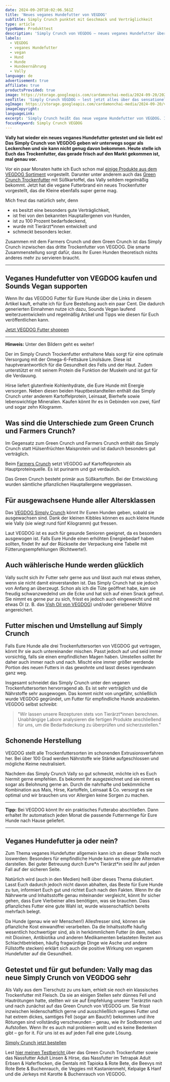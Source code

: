 ```yaml
---
date: 2024-09-20T10:02:06.561Z
title: 'Neues veganes Hundefutter von VEGDOG'
subTitle: Simply Crunch punktet mit Geschmack und Verträglichkeit
type: article
typeName: Produkttest
description: 'Simply Crunch von VEGDOG – neues veganes Hundefutter überzeugt'
labels:
  - VEGDOG
  - veganes Hundefutter
  - vegan
  - Hund
  - Hunde
  - Hundeernährung
  - Vally
language: de
advertisement: true
affiliate: true
productsProvided: true
image: https://storage.googleapis.com/cardamonchai-media/2024-09-20/2024-09-20-vegdog-simply-crunch-soundsvegan-com-24-jpg-imagine-080808_9a8482_1024_768/640.webp
seoTitle: 'Simply Crunch VEGDOG – lest jetzt alles über das sensationelle vegane Hundefutter und testet es direkt!'
ogImage: https://storage.googleapis.com/cardamonchai-media/2024-09-20/vegdog-simply-crunch-soundsvegan-com-og-jpg-imagine-f8f8f8_b49c96_1200_628/640.webp
imageCopyright:
languageLink:
excerpt: 'Simply Crunch heißt das neue vegane Hundefutter von VEGDOG. Im Rahmen eines Produkttests möchte ich es Euch heute genau vorstellen. Es überzeugt auf ganzer Linie – das findet auch Hündin Vally, die es mit großer Vorliebe verzehrt und auch gerne mal unterwegs als Leckerli annimmt.'
focusKeyword: Simply Crunch VEGDOG
---
```


**Vally hat wieder ein neues veganes Hundefutter getestet und sie liebt es! Das Simply Crunch von VEGDOG geben wir unterwegs sogar als Leckerchen und sie kann nicht genug davon bekommen. Heute stelle ich Euch das Trockenfutter, das gerade frisch auf den Markt gekommen ist, mal genau vor.**

Vor ein paar Monaten hatte ich Euch schon mal [einige Produkte aus dem VEGDOG Sortiment](/2024/06/vegdog/) vorgestellt. Darunter unter anderem auch das [Green Crunch Trockenfutter](https://assets.ikhnaie.link/click.html?wgcampaignid=1428775&wgprogramid=300670&wgtarget=https://www.vegdog.de/products/new-green-crunch/) mit Süßkartoffel, das Vally seitdem regelmäßig bekommt. Jetzt hat die vegane Futterbrand ein neues Trockenfutter vorgestellt, das die Kleine ebenfalls super gerne mag.

Mich freut das natürlich sehr, denn

- es besitzt eine besonders gute Verträglichkeit,
- ist frei von den bekannten Hauptallergenen von Hunden,
- ist zu 100 Prozent bedarfsdeckend,
- wurde mit Tierärzt\*innen entwickelt und
- schmeckt besonders lecker.

Zusammen mit dem Farmers Crunch und dem Green Crunch ist das Simply Crunch inzwischen das dritte Trockenfutter von VEGDOG. Die smarte Zusammenstellung sorgt dafür, dass Ihr Euren Hunden theoretisch nichts anderes mehr zu servieren braucht.

---

## Veganes Hundefutter von VEGDOG kaufen und Sounds Vegan supporten

Wenn Ihr das VEGDOG Futter für Eure Hunde über die Links in diesem Artikel kauft, erhalte ich für Eure Bestellung auch ein paar Cent. Die dadurch generierten Einnahmen nutze ich dazu, Sounds Vegan laufend weiterzuentwickeln und regelmäßig Artikel und Tipps wie diesen für Euch veröffentlichen kann.

[Jetzt VEGDOG Futter shoppen](https://assets.ikhnaie.link/click.html?wgcampaignid=1428775&wgprogramid=300670&wgtarget=https://www.vegdog.de/)

---

**Hinweis:** Unter den Bildern geht es weiter!

<Gallery name="vegdog-simply-crunch-soundsvegan-2-2-2" />

Der im Simply Crunch Trockenfutter enthaltene Mais sorgt für eine optimale Versorgung mit der Omega-6-Fettsäure Linolsäure. Diese ist hauptverantwortlich für die Gesundheit des Fells und der Haut. Zudem unterstützt er mit seinem Protein die Funktion der Muskeln und ist gut für die Verdauung.

Hirse liefert glutenfreie Kohlenhydrate, die Eure Hunde mit Energie versorgen. Neben diesen beiden Hauptbestandteilen enthält das Simply Crunch unter anderem Kartoffelprotein, Leinsaat, Bierhefe sowie lebenswichtige Mineralien. Kaufen könnt Ihr es in Gebinden von zwei, fünf und sogar zehn Kilogramm.

## Was sind die Unterschiede zum Green Crunch und Farmers Crunch?

Im Gegensatz zum Green Crunch und Farmers Crunch enthält das Simply Crunch statt Hülsenfrüchten Maisprotein und ist dadurch besonders gut verträglich.

Beim [Farmers Crunch](https://assets.ikhnaie.link/click.html?wgcampaignid=1428775&wgprogramid=300670&wgtarget=https://www.vegdog.de/products/trockenfutter-farmers-crunch?variant=44258963128634) setzt VEGDOG auf Kartoffelprotein als Hauptproteinquelle. Es ist purinarm und gut verdaulich.

Das Green Crunch besteht primär aus Süßkartoffeln. Bei der Entwicklung wurden sämtliche pflanzlichen Hauptallergene weggelassen.

## Für ausgewachsene Hunde aller Altersklassen

Das [VEGDOG Simply Crunch](https://assets.ikhnaie.link/click.html?wgcampaignid=1428775&wgprogramid=300670&wgtarget=https://www.vegdog.de/products/simply-crunch) könnt Ihr Euren Hunden geben, sobald sie ausgewachsen sind. Dank der kleinen Kibbles können es auch kleine Hunde wie Vally (sie wiegt rund fünf Kilogramm) gut fressen.

Laut VEGDOG ist es auch für gesunde Senioren geeignet, da es besonders ausgewogen ist. Falls Eure Hunde einen erhöhten Energiebedarf haben sollten, findet Ihr auf der Rückseite der Verpackung eine Tabelle mit Fütterungsempfehlungen (Richtwerte!).

## Auch wählerische Hunde werden glücklich

Vally sucht sich ihr Futter sehr gerne aus und lässt auch mal etwas stehen, wenn sie nicht damit einverstanden ist. Das Simply Crunch hat sie jedoch von Anfang an überzeugt. Schon als ich die Tüte geöffnet habe, kam sie freudig schwanzwedelnd um die Ecke und hat sich auf einen Snack gefreut. Sie nimmt es gerne pur zu sich, frisst es jedoch auch eingeweicht und mit etwas Öl (z. B. das [Vish Oil von VEGDOG](https://assets.ikhnaie.link/click.html?wgcampaignid=1428775&wgprogramid=300670&wgtarget=https://www.vegdog.de/products/nahrungsergaenzung-vish-oil)) und/oder geriebener Möhre angereichert.

## Futter mischen und Umstellung auf Simply Crunch

Falls Eure Hunde alle drei Trockenfuttersorten von VEGDOG gut vertragen, könnt Ihr sie auch untereinander mischen. Passt jedoch auf und seid immer vorsichtig, falls sie einen empfindlichen Magen haben. Umstellen solltet Ihr daher auch immer nach und nach. Mischt eine immer größer werdende Portion des neuen Futters in das gewohnte und lasst dieses irgendwann ganz weg.

Insgesamt schneidet das Simply Crunch unter den veganen Trockenfuttersorten hervorragend ab. Es ist sehr verträglich und die Nährstoffe sehr ausgewogen. Das kommt nicht von ungefähr, schließlich wurde VEGDOG gegründet, um Futter für empfindliche Hunde anzubieten. VEGDOG selbst schreibt:

> "Wir lassen unsere Rezepturen stets von Tierärzt\*innen berechnen. Unabhängige Labore analysieren die fertigen Produkte anschließend für uns, um die Bedarfsdeckung zu überprüfen und sicherzustellen."

## Schonende Herstellung

VEGDOG stellt alle Trockenfuttersorten im schonenden Extrusionsverfahren her. Bei über 100 Grad werden Nährstoffe wie Stärke aufgeschlossen und mögliche Keime neutralisiert.

Nachdem das Simply Crunch Vally so gut schmeckt, möchte ich es Euch hiermit gerne empfehlen. Es bekommt ihr ausgezeichnet und sie nimmt es sogar als Belohnung gerne an. Durch die nahrhafte und bekömmliche Kombination aus Mais, Hirse, Kartoffeln, Leinsaat & Co. versorgt es sie optimal und wir brauchen uns vor Allergien keine Sorgen zu machen.

---

**Tipp:** Bei VEGDOG könnt Ihr ein praktisches Futterabo abschließen. Dann erhaltet Ihr automatisch jeden Monat die passende Futtermenge für Eure Hunde nach Hause geliefert.

---

## Veganes Hundefutter ja oder nein?

Zum Thema veganes Hundefutter allgemein kann ich an dieser Stelle noch loswerden: Besonders für empfindliche Hunde kann es eine gute Alternative darstellen. Bei guter Betreuung durch Eure\*n Tierärzt\*in seid Ihr auf jeden Fall auf der sicheren Seite.

Natürlich wird (auch in den Medien) heiß über dieses Thema diskutiert. Lasst Euch dadurch jedoch nicht davon abhalten, das Beste für Eure Hunde zu tun, informiert Euch gut und richtet Euch nach den Fakten. Wenn Ihr die Nährwerte und Inhaltsstoffe genau miteinander vergleicht, könnt Ihr sicher gehen, dass Eure Vierbeiner alles benötigen, was sie brauchen. Dass pflanzliches Futter eine gute Wahl ist, wurde wissenschaftlich bereits mehrfach belegt.

Da Hunde (genau wie wir Menschen!) Allesfresser sind, können sie pflanzliche Kost einwandfrei verarbeiten. Da die Inhaltsstoffe häufig wesentlich hochwertiger sind, als in herkömmlichem Futter (in dem, neben mit Dioxinen, Antibiotika und anderen Medikamenten belasteten Resten aus Schlachtbetrieben, häufig fragwürdige Dinge wie Asche und andere Füllstoffe stecken) erklärt sich auch die positive Wirkung von veganem Hundefutter auf die Gesundheit.

## Getestet und für gut befunden: Vally mag das neue Simply Crunch von VEGDOG sehr

Als Vally aus dem Tierschutz zu uns kam, erhielt sie noch ein klassisches Trockenfutter mit Fleisch. Da sie an einigen Stellen sehr dünnes Fell und Hautrötungen hatte, stellten wir sie auf Empfehlung unserer Tierärztin nach und nach zunächst auf das Green Crunch von VEGDOG um. Sie frisst inzwischen leidenschaftlich gerne und ausschließlich veganes Futter und hat extrem dickes, samtiges Fell (sogar am Bauch!) bekommen und ihre Rötungen sind vollständig verschwunden – genau, wie ihr Sodbrennen und Aufstoßen. Wenn Ihr es auch mal probieren wollt und es keine Bedenken gibt – go for it. Für uns ist es auf jeden Fall eine gute Lösung.

[Simply Crunch jetzt bestellen](https://assets.ikhnaie.link/click.html?wgcampaignid=1428775&wgprogramid=300670&wgtarget=https://www.vegdog.de/products/simply-crunch)

Lest [hier meinen Testbericht ](/2024/06/vegdog/)über das Green Crunch Trockenfutter sowie das Nassfutter Adult Linsen & Hirse, das Nassfutter im Tetrapak Adult Erbsen & Haferflocken, die Dentals mit Tapioka & Rote Bete, die Beevys mit Rote Bete & Buchenrauch, die Veggies mit Kastanienmehl, Kelpalge & Hanf und die Jerkeys mit Karotte & Buchenrauch von VEGDOG.

<Gallery name="vegdog-simply-crunch-soundsvegan-1-1-1" />

